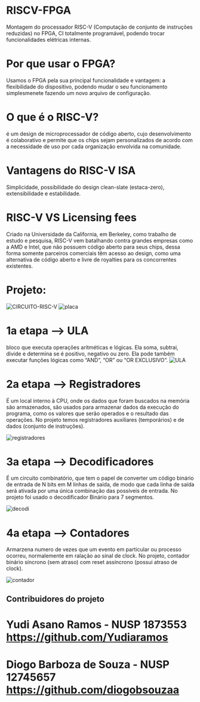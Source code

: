 # RISCV-FPGA
Montagem do processador RISC-V (Computação de conjunto de instruções reduzidas) no FPGA, CI totalmente programável, podendo trocar funcionalidades elétricas internas. 

# Por que usar o FPGA?
Usamos o FPGA pela sua principal funcionalidade e vantagem: a flexibilidade do dispositivo, podendo mudar o seu funcionamento simplesmenete fazendo um novo arquivo de configuração.

# O que é o RISC-V?
é um design de microprocessador de código aberto, cujo desenvolvimento é colaborativo e permite que os chips sejam personalizados de acordo com a necessidade de uso por cada organização envolvida na comunidade. 

# Vantagens do RISC-V ISA
Simplicidade, possibilidade do design clean-slate (estaca-zero), extensibilidade e estabilidade.

# RISC-V VS Licensing fees
Criado na Universidade da California, em Berkeley, como trabalho de estudo e pesquisa, RISC-V  vem batalhando contra grandes empresas como a AMD e Intel, que não possuem código aberto para seus chips, dessa forma somente parceiros comerciais têm acesso ao design, como uma alternativa de código aberto e livre de royalties para os concorrentes existentes.

# Projeto:

![CIRCUITO-RISC-V](https://user-images.githubusercontent.com/71808184/208686049-44df5fc7-035b-420f-b45a-f375421ccc62.png)
![placa](https://user-images.githubusercontent.com/71808184/208686066-6ca3918f-cf7a-4511-a50c-7fbaa3adbda3.png)

# 1a etapa --> ULA
bloco que executa operações aritméticas e lógicas. 
Ela soma, subtrai, divide e determina se é positivo, negativo ou zero. Ela pode também executar funções lógicas como “AND”, “OR” ou “OR EXCLUSIVO”.
![ULA](https://user-images.githubusercontent.com/71808184/208688201-12a86de3-ad30-4452-8328-69f9edbf9ee0.png)

# 2a etapa --> Registradores
É um local interno à CPU, onde os dados que foram buscados na memória são armazenados, são usados para armazenar dados da execução do programa, como os valores que serão operados e o resultado das operações. No projeto temos registradores auxiliares (temporários) e de dados (conjunto de instruções).

![registradores](https://user-images.githubusercontent.com/71808184/208688221-b8ff2271-8af9-4612-bca2-2ed015414def.png)

# 3a etapa --> Decodificadores
É um circuito combinatório, que tem o papel de converter um código binário de entrada de N bits em M linhas de saída, de modo que cada linha de saída será ativada por uma única combinação das possíveis de entrada. No projeto foi usado o decodificador Binário para 7 segmentos.

![decodi](https://user-images.githubusercontent.com/71808184/208688240-bcd676a7-249b-4392-95ce-edbfd34a35fd.png)

# 4a etapa --> Contadores
Armarzena numero de vezes que um evento em particular ou processo ocorreu, normalemente em ralação ao sinal de clock.
No projeto, contador binário síncrono (sem atraso) com reset assíncrono (possui atraso de clock).

 ![contador](https://user-images.githubusercontent.com/71808184/208688256-41daeffd-705c-4011-af47-eeedec8188e5.png)
 
## Contribuidores do projeto
# Yudi Asano Ramos - NUSP 1873553 https://github.com/Yudiaramos
# Diogo Barboza de Souza - NUSP 12745657  https://github.com/diogobsouzaa
